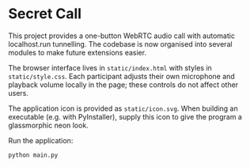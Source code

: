 # Secret Call

This project provides a one-button WebRTC audio call with automatic
localhost.run tunnelling. The codebase is now organised into several
modules to make future extensions easier.

The browser interface lives in `static/index.html` with styles in
`static/style.css`.  Each participant adjusts their own microphone and
playback volume locally in the page; these controls do not affect other
users.

The application icon is provided as `static/icon.svg`.  When building an
executable (e.g. with PyInstaller), supply this icon to give the program a
glassmorphic neon look.

Run the application:

```bash
python main.py
```

